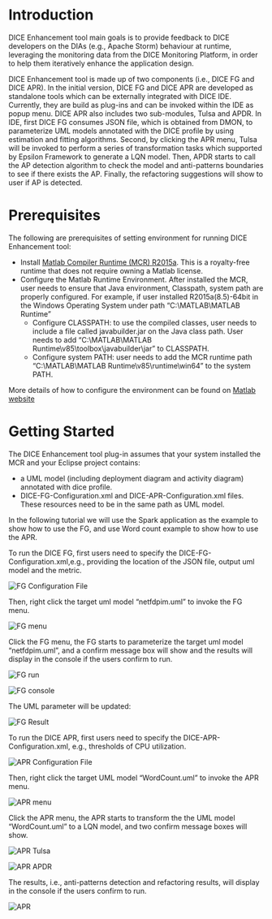 ﻿# Introduction

DICE Enhancement tool main goals is to provide feedback to DICE developers on the DIAs (e.g., Apache Storm) behaviour at runtime, leveraging the monitoring data from the DICE Monitoring Platform, in order to help them iteratively enhance the application design.


DICE Enhancement tool is made up of two components (i.e., DICE FG and DICE APR). In the initial version, DICE FG and DICE APR are developed as standalone tools which can be externally integrated with DICE IDE. Currently, they are build as plug-ins and can be invoked within the IDE as popup menu. DICE APR also includes two sub-modules, Tulsa and APDR. In IDE, first DICE FG consumes JSON file, which is obtained from DMON, to parameterize UML models annotated with the DICE profile by using estimation and fitting algorithms. Second, by clicking the APR menu, Tulsa will be invoked to perform a series of transformation tasks which supported by Epsilon Framework to generate a LQN model. Then, APDR starts to call the AP detection algorithm to check the model and anti-patterns boundaries to see if there exists the AP.  Finally, the refactoring suggestions will show to user if AP is detected.


# Prerequisites

The following are prerequisites of setting environment for running DICE Enhancement tool:

- Install [Matlab Compiler Runtime (MCR) R2015a](https://cn.mathworks.com/products/compiler/mcr.html). This is a royalty-free runtime that does not require owning a Matlab license.
- Configure the Matlab Runtime Environment. After installed the MCR, user needs to ensure that  Java environment, Classpath, system path are properly configured. For example, if user installed R2015a(8.5)-64bit in the Windows Operating System under path “C:\MATLAB\MATLAB Runtime”
  - Configure CLASSPATH: to use the compiled classes, user needs to include a file called javabuilder.jar on the Java class path. User needs to add “C:\MATLAB\MATLAB Runtime\v85\toolbox\javabuilder\jar” to CLASSPATH.
  - Configure system PATH: user needs to add the MCR runtime path “C:\MATLAB\MATLAB Runtime\v85\runtime\win64” to the system PATH.

More details of how to configure the environment can be found on [Matlab website](https://uk.mathworks.com/help/compiler_sdk/java/configure-your-java-environment.html#bultjp6-4)


# Getting Started

The DICE Enhancement tool plug-in assumes that your system installed the MCR and your Eclipse project contains:

- a UML model (including deployment diagram and activity diagram) annotated with dice profile.
- DICE-FG-Configuration.xml and DICE-APR-Configuration.xml files. These resources need to be in the same path as UML model.


In the following tutorial we will use the Spark application as the example to show how to use the FG, and use Word count example to show how to use the APR.


To run the DICE FG, first users need to specify the DICE-FG-Configuration.xml,e.g., providing the location of the JSON file, output uml model and the metric.

![FG Configuration File](https://github.com/dice-project/DICE-Enhancement-APR/blob/master/Plugin/doc/Figures/ScreenshotofFGCon.png)

Then, right click the target uml model “netfdpim.uml” to invoke the FG menu.

![FG menu](https://github.com/dice-project/DICE-Enhancement-APR/blob/master/Plugin/doc/Figures/ScreenshotofEnhFG.png)

Click the FG menu, the FG starts to parameterize the target uml model “netfdpim.uml”, and a confirm message box will show and the results will display in the console if the users confirm to run.

![FG run](https://github.com/dice-project/DICE-Enhancement-APR/blob/master/Plugin/doc/Figures/ScreenShotFGRun.png)

![FG console](https://github.com/dice-project/DICE-Enhancement-APR/blob/master/Plugin/doc/Figures/ScreenShotFGConsole.png)

The UML parameter will be updated:

![FG Result](https://github.com/dice-project/DICE-Enhancement-APR/blob/master/Plugin/doc/Figures/ScreenShotFGRes.png)


To run the DICE APR, first users need to specify the DICE-APR-Configuration.xml, e.g., thresholds of CPU utilization.

![APR Configuration File](https://github.com/dice-project/DICE-Enhancement-APR/blob/master/Plugin/doc/Figures/ScreenShotAPRCon.png)

Then, right click the target UML model “WordCount.uml” to invoke the APR menu.

![APR menu](https://github.com/dice-project/DICE-Enhancement-APR/blob/master/Plugin/doc/Figures/ScreenShotEnhAPR.png)

Click the APR menu, the APR starts to transform the the UML model “WordCount.uml” to a LQN model, and two confirm message boxes will show.

![APR Tulsa](https://github.com/dice-project/DICE-Enhancement-APR/blob/master/Plugin/doc/Figures/ScreenShotTulsa.png)

![APR APDR](https://github.com/dice-project/DICE-Enhancement-APR/blob/master/Plugin/doc/Figures/ScreenShotAPRAPDR.png)

The results, i.e., anti-patterns detection and refactoring results, will display in the console if the users confirm to run.

![APR](https://github.com/dice-project/DICE-Enhancement-APR/blob/master/Plugin/doc/Figures/ScreenShotAPRres.png)

